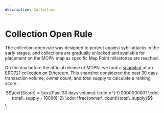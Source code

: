 ```yaml
---
description: Collection
---
```


# Collection Open Rule

The collection open rule was designed to protect against sybil attacks in the early stages, and  collections are gradually unlocked and available for placement on the MOPN map as specific Map Point milestones are reached.

On the day before the official release of MOPN, we took a [snapshot](https://dune.com/) of an ERC721 collection on Ethereum. This snapshot considered the past 30 days transaction volume, owner count, and total supply to calculate a ranking score.

$$\text{Score} = \text{Past 30 days volume} \cdot e^{-0.0000000001 \cdot (total\_supply - 10000)^2} \cdot \frac{owner\_count}{total\_supply}$$\
